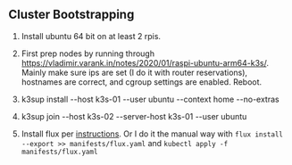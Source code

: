 
## Cluster Bootstrapping

1. Install ubuntu 64 bit on at least 2 rpis.
2. First prep nodes by running through https://vladimir.varank.in/notes/2020/01/raspi-ubuntu-arm64-k3s/. Mainly make sure ips are set (I do it with router reservations), hostnames are correct, and cgroup settings are enabled. Reboot.

3. k3sup install --host k3s-01 --user ubuntu --context home --no-extras

4. k3sup join --host k3s-02 --server-host k3s-01 --user ubuntu

5. Install flux per [instructions](https://fluxcd.io/docs/get-started/). Or I do it the manual way with `flux install --export >> manifests/flux.yaml` and `kubectl apply -f manifests/flux.yaml`

